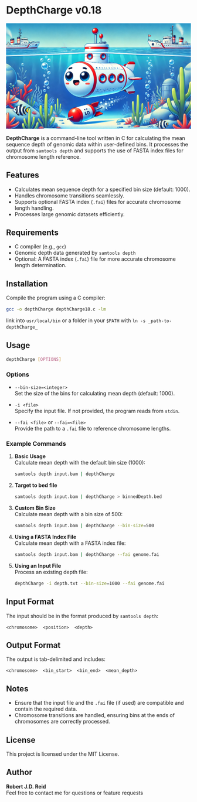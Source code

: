 
# DepthCharge v0.18

![sub](sub2.png)

**DepthCharge** is a command-line tool written in C for calculating the mean sequence depth of genomic data within user-defined bins. It processes the output from `samtools depth` and supports the use of FASTA index files for chromosome length reference.

## Features

- Calculates mean sequence depth for a specified bin size (default: 1000).
- Handles chromosome transitions seamlessly.
- Supports optional FASTA index (`.fai`) files for accurate chromosome length handling.
- Processes large genomic datasets efficiently.

## Requirements

- C compiler (e.g., `gcc`)
- Genomic depth data generated by `samtools depth`
- Optional: A FASTA index (`.fai`) file for more accurate chromosome length determination.

## Installation

Compile the program using a C compiler:
```bash
gcc -o depthCharge depthCharge18.c -lm
```

link into `usr/local/bin` or a folder in your `$PATH` with `ln -s _path-to-depthCharge_`

## Usage

```bash
depthCharge [OPTIONS]
```

### Options

- `--bin-size=<integer>`  
  Set the size of the bins for calculating mean depth (default: 1000).

- `-i <file>`  
  Specify the input file. If not provided, the program reads from `stdin`.

- `--fai <file>` or `--fai=<file>`  
  Provide the path to a `.fai` file to reference chromosome lengths.

### Example Commands

1. **Basic Usage**  
   Calculate mean depth with the default bin size (1000):
   ```bash
   samtools depth input.bam | depthCharge
   ```

1. **Target to bed file**
   ```bash
   samtools depth input.bam | depthCharge > binnedDepth.bed
   ```

2. **Custom Bin Size**  
   Calculate mean depth with a bin size of 500:
   ```bash
   samtools depth input.bam | depthCharge --bin-size=500
   ```

3. **Using a FASTA Index File**  
   Calculate mean depth with a FASTA index file:
   ```bash
   samtools depth input.bam | depthCharge --fai genome.fai
   ```

4. **Using an Input File**  
   Process an existing depth file:
   ```bash
   depthCharge -i depth.txt --bin-size=1000 --fai genome.fai
   ```

## Input Format

The input should be in the format produced by `samtools depth`:
```
<chromosome>  <position>  <depth>
```

## Output Format

The output is tab-delimited and includes:
```
<chromosome>  <bin_start>  <bin_end>  <mean_depth>
```

## Notes

- Ensure that the input file and the `.fai` file (if used) are compatible and contain the required data.
- Chromosome transitions are handled, ensuring bins at the ends of chromosomes are correctly processed.

## License

This project is licensed under the MIT License.

## Author

**Robert J.D. Reid**  
Feel free to contact me for questions or feature requests
